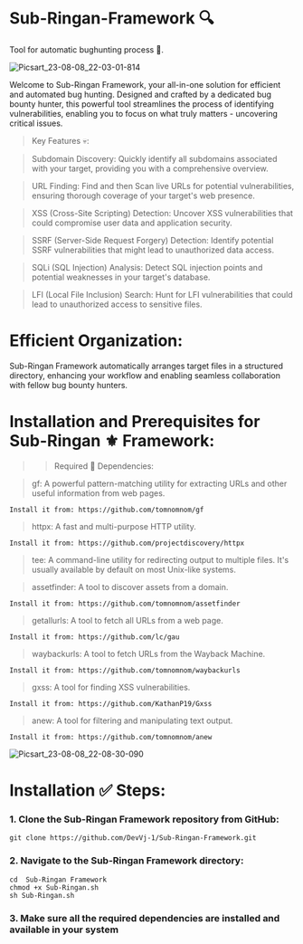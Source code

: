# Sub-Ringan-Framework 🔍
Tool for automatic bughunting process 🍭.

![Picsart_23-08-08_22-03-01-814](https://github.com/DevVj-1/Sub-Ringan-Framework/assets/106962581/a00e8f43-2d20-43ea-922e-c8cc3da42fd7)

Welcome to Sub-Ringan Framework, your all-in-one solution for efficient and automated bug hunting. Designed and crafted by a dedicated bug bounty hunter, this powerful tool streamlines the process of identifying vulnerabilities, enabling you to focus on what truly matters - uncovering critical issues.

> Key Features 💀:

> Subdomain Discovery:
Quickly identify all subdomains associated with your target, providing you with a comprehensive overview.

> URL Finding:
Find and then Scan live URLs for potential vulnerabilities, ensuring thorough coverage of your target's web presence.

> XSS (Cross-Site Scripting) Detection: 
Uncover XSS vulnerabilities that could compromise user data and application security.

> SSRF (Server-Side Request Forgery) Detection:
Identify potential SSRF vulnerabilities that might lead to unauthorized data access.

> SQLi (SQL Injection) Analysis:
Detect SQL injection points and potential weaknesses in your target's database.

> LFI (Local File Inclusion) Search:
Hunt for LFI vulnerabilities that could lead to unauthorized access to sensitive files.


# Efficient Organization:
Sub-Ringan Framework automatically arranges target files in a structured directory, enhancing your workflow and enabling seamless collaboration with fellow bug bounty hunters.

# Installation and Prerequisites for Sub-Ringan ⚜️ Framework:

>> Required 🛐 Dependencies:

> gf: A powerful pattern-matching utility for extracting URLs and other useful information from web pages. 
```
Install it from: https://github.com/tomnomnom/gf
```
> httpx: A fast and multi-purpose HTTP utility. 
```
Install it from: https://github.com/projectdiscovery/httpx
```
> tee: A command-line utility for redirecting output to multiple files. It's usually available by default on most Unix-like systems.


> assetfinder: A tool to discover assets from a domain.
```
Install it from: https://github.com/tomnomnom/assetfinder
```
> getallurls: A tool to fetch all URLs from a web page.
```
Install it from: https://github.com/lc/gau
```
> waybackurls: A tool to fetch URLs from the Wayback Machine. 
```
Install it from: https://github.com/tomnomnom/waybackurls
```
> gxss: A tool for finding XSS vulnerabilities. 
```
Install it from: https://github.com/KathanP19/Gxss
```
> anew: A tool for filtering and manipulating text output.
```
Install it from: https://github.com/tomnomnom/anew
```
![Picsart_23-08-08_22-08-30-090](https://github.com/DevVj-1/Sub-Ringan-Framework/assets/106962581/e048d639-2bb5-4818-a754-64b2165944c6)

# Installation ✅ Steps:

### 1. Clone the Sub-Ringan Framework repository from GitHub:

```
git clone https://github.com/DevVj-1/Sub-Ringan-Framework.git
```
### 2. Navigate to the Sub-Ringan Framework directory:
```
cd  Sub-Ringan Framework 
chmod +x Sub-Ringan.sh
sh Sub-Ringan.sh
```
### 3. Make sure all the required dependencies are installed and available in your system
